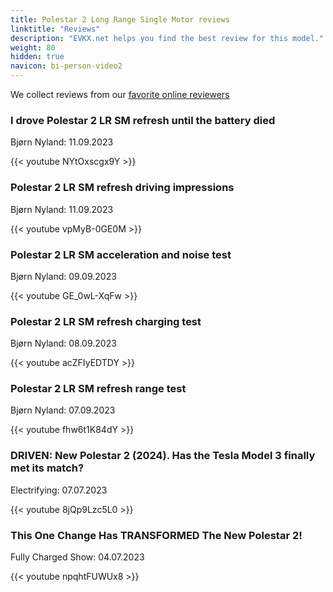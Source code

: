 ```yaml
---
title: Polestar 2 Long Range Single Motor reviews
linktitle: "Reviews"
description: "EVKX.net helps you find the best review for this model."
weight: 80
hidden: true
navicon: bi-person-video2
---
```

We collect reviews from our [favorite online reviewers](../../../../../guides/evreviewers/)

<div class="container text-center shadow p-2 pe-4 mb-5 bg-body-tertiary rounded border">
<h3>I drove Polestar 2 LR SM refresh until the battery died</h3>
<p>Bjørn Nyland: 11.09.2023</p>

{{< youtube NYtOxscgx9Y >}}

</div>
<div class="container text-center shadow p-2 pe-4 mb-5 bg-body-tertiary rounded border">
<h3>Polestar 2 LR SM refresh driving impressions</h3>
<p>Bjørn Nyland: 11.09.2023</p>

{{< youtube vpMyB-0GE0M >}}

</div>
<div class="container text-center shadow p-2 pe-4 mb-5 bg-body-tertiary rounded border">
<h3>Polestar 2 LR SM acceleration and noise test</h3>
<p>Bjørn Nyland: 09.09.2023</p>

{{< youtube GE_0wL-XqFw >}}

</div>
<div class="container text-center shadow p-2 pe-4 mb-5 bg-body-tertiary rounded border">
<h3>Polestar 2 LR SM refresh charging test</h3>
<p>Bjørn Nyland: 08.09.2023</p>

{{< youtube acZFIyEDTDY >}}

</div>
<div class="container text-center shadow p-2 pe-4 mb-5 bg-body-tertiary rounded border">
<h3>Polestar 2 LR SM refresh range test</h3>
<p>Bjørn Nyland: 07.09.2023</p>

{{< youtube fhw6t1K84dY >}}

</div>
<div class="container text-center shadow p-2 pe-4 mb-5 bg-body-tertiary rounded border">
<h3>DRIVEN: New Polestar 2 (2024). Has the Tesla Model 3 finally met its match?</h3>
<p>Electrifying: 07.07.2023</p>

{{< youtube 8jQp9Lzc5L0 >}}

</div>
<div class="container text-center shadow p-2 pe-4 mb-5 bg-body-tertiary rounded border">
<h3>This One Change Has TRANSFORMED The New Polestar 2!</h3>
<p>Fully Charged Show: 04.07.2023</p>

{{< youtube npqhtFUWUx8 >}}

</div>
